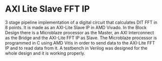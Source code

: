 # AXI Lite Slave FFT IP
 3 stage pipeline implementation of a digital circuit that calculates DIT FFT in 8 points.
 It is made as an AXI-Lite Slave IP in AMD Vivado.
 In the Block Design there is a Microblaze processor as the Master, an AXI Interconnect as the Bridge and the AXI-Lite FFT IP as Slave.
 The Microblaze processor is programmed in C using AMD Vitis in order to send data to the AXI-Lite FFT IP and to read data from it.
 A testbench in Verilog was designed for the whole design and it is working properly.
